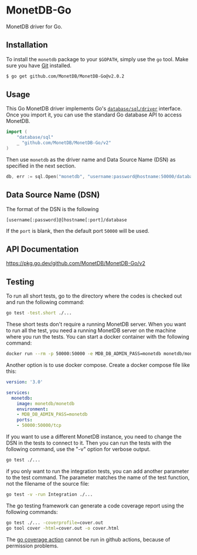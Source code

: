 MonetDB-Go
==========

MonetDB driver for Go.


## Installation

To install the `monetdb` package to your `$GOPATH`, simply use
the `go` tool. Make sure you have [Git](http://git-scm.com/downloads) installed.

```bash
$ go get github.com/MonetDB/MonetDB-Go@v2.0.2
```

## Usage

This Go MonetDB driver implements Go's
[`database/sql/driver`](http://golang.org/pkg/database/sql/driver/) interface.
Once you import it, you can use the standard Go database API to access MonetDB.

```go
import (
	"database/sql"
	_ "github.com/MonetDB/MonetDB-Go/v2"
)
```

Then use `monetdb` as the driver name and Data Source Name (DSN) as specified
in the next section.

```go
db, err := sql.Open("monetdb", "username:password@hostname:50000/database")
```

## Data Source Name (DSN)

The format of the DSN is the following

```
[username[:password]@]hostname[:port]/database
```


If the `port` is blank, then the default port `50000` will be used.

## API Documentation

https://pkg.go.dev/github.com/MonetDB/MonetDB-Go/v2

## Testing

To run all short tests, go to the directory where the codes is checked out and run the following command:
```bash
go test -test.short ./...
```
These short tests don't require a running MonetDB server. When you want to run all the test, you need a running MonetDB server on the machine where you run the tests. You can start a docker container with the following command:
```bash
docker run --rm -p 50000:50000 -e MDB_DB_ADMIN_PASS=monetdb monetdb/monetdb
```
Another option is to use docker compose. Create a docker compose file like this:
```yaml
version: '3.0'

services:
  monetdb:
    image: monetdb/monetdb
    environment:
    - MDB_DB_ADMIN_PASS=monetdb
    ports:
    - 50000:50000/tcp
```
If you want to use a different MonetDB instance, you need to change the DSN in the tests to connect to it. Then you can run the tests with the following command, use the "-v" option for verbose output. 
```bash
go test ./...
```
if you only want to run the integration tests, you can add another parameter to the test command. The parameter matches the name of the test function, not the filename of the source file:
```bash
go test -v -run Integration ./...
```
The go testing framework can generate a code coverage report using the following commands:
```bash
go test ./... -coverprofile=cover.out
go tool cover -html=cover.out -o cover.html
```
The [go coverage action](https://github.com/gwatts/go-coverage-action) cannot be run in github actions, because of permission problems.
